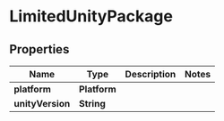 

# LimitedUnityPackage


## Properties

Name | Type | Description | Notes
------------ | ------------- | ------------- | -------------
**platform** | **Platform** |  | 
**unityVersion** | **String** |  | 




